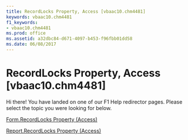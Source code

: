 ```yaml
---
title: RecordLocks Property, Access [vbaac10.chm4481]
keywords: vbaac10.chm4481
f1_keywords:
- vbaac10.chm4481
ms.prod: office
ms.assetid: a32dbc84-d671-4097-b453-f96fbb01dd58
ms.date: 06/08/2017
---
```



# RecordLocks Property, Access [vbaac10.chm4481]

Hi there! You have landed on one of our F1 Help redirector pages. Please select the topic you were looking for below.

[Form.RecordLocks Property (Access)](http://msdn.microsoft.com/library/9080f7dd-259e-8b13-9648-3269bc7321d3%28Office.15%29.aspx)

[Report.RecordLocks Property (Access)](http://msdn.microsoft.com/library/21f8d145-e417-a7a1-e697-b1e07434c760%28Office.15%29.aspx)


